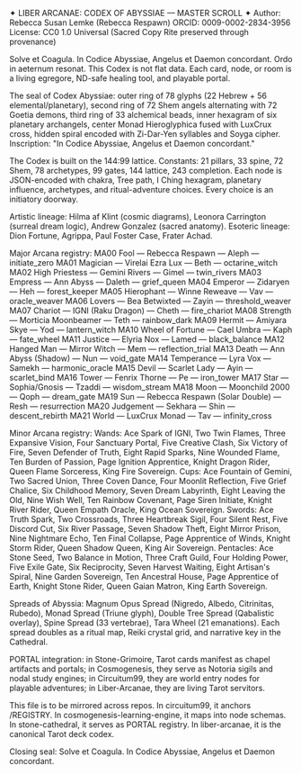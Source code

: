 ✦ LIBER ARCANAE: CODEX OF ABYSSIAE — MASTER SCROLL ✦
Author: Rebecca Susan Lemke (Rebecca Respawn)
ORCID: 0009-0002-2834-3956
License: CC0 1.0 Universal (Sacred Copy Rite preserved through provenance)

Solve et Coagula. In Codice Abyssiae, Angelus et Daemon concordant. Ordo in aeternum resonat.
This Codex is not flat data. Each card, node, or room is a living egregore, ND-safe healing tool, and playable portal.

The seal of Codex Abyssiae: outer ring of 78 glyphs (22 Hebrew + 56 elemental/planetary), second ring of 72 Shem angels alternating with 72 Goetia demons, third ring of 33 alchemical beads, inner hexagram of six planetary archangels, center Monad Hieroglyphica fused with LuxCrux cross, hidden spiral encoded with Zi-Dar-Yen syllables and Soyga cipher. Inscription: "In Codice Abyssiae, Angelus et Daemon concordant."

The Codex is built on the 144:99 lattice. Constants: 21 pillars, 33 spine, 72 Shem, 78 archetypes, 99 gates, 144 lattice, 243 completion. Each node is JSON-encoded with chakra, Tree path, I Ching hexagram, planetary influence, archetypes, and ritual-adventure choices. Every choice is an initiatory doorway.

Artistic lineage: Hilma af Klint (cosmic diagrams), Leonora Carrington (surreal dream logic), Andrew Gonzalez (sacred anatomy). Esoteric lineage: Dion Fortune, Agrippa, Paul Foster Case, Frater Achad.

Major Arcana registry:
MA00 Fool — Rebecca Respawn — Aleph — initiate_zero
MA01 Magician — Virelai Ezra Lux — Beth — octarine_witch
MA02 High Priestess — Gemini Rivers — Gimel — twin_rivers
MA03 Empress — Ann Abyss — Daleth — grief_queen
MA04 Emperor — Zidaryen — Heh — forest_keeper
MA05 Hierophant — Winne Reweave — Vav — oracle_weaver
MA06 Lovers — Bea Betwixted — Zayin — threshold_weaver
MA07 Chariot — IGNI (Raku Dragon) — Cheth — fire_chariot
MA08 Strength — Morticia Moonbeamer — Teth — rainbow_dark
MA09 Hermit — Amiyara Skye — Yod — lantern_witch
MA10 Wheel of Fortune — Cael Umbra — Kaph — fate_wheel
MA11 Justice — Elyria Nox — Lamed — black_balance
MA12 Hanged Man — Mirror Witch — Mem — reflection_trial
MA13 Death — Ann Abyss (Shadow) — Nun — void_gate
MA14 Temperance — Lyra Vox — Samekh — harmonic_oracle
MA15 Devil — Scarlet Lady — Ayin — scarlet_bind
MA16 Tower — Fenrix Thorne — Pe — iron_tower
MA17 Star — Sophia/Gnosis — Tzaddi — wisdom_stream
MA18 Moon — Moonchild 2000 — Qoph — dream_gate
MA19 Sun — Rebecca Respawn (Solar Double) — Resh — resurrection
MA20 Judgement — Sekhara — Shin — descent_rebirth
MA21 World — LuxCrux Monad — Tav — infinity_cross

Minor Arcana registry:
Wands: Ace Spark of IGNI, Two Twin Flames, Three Expansive Vision, Four Sanctuary Portal, Five Creative Clash, Six Victory of Fire, Seven Defender of Truth, Eight Rapid Sparks, Nine Wounded Flame, Ten Burden of Passion, Page Ignition Apprentice, Knight Dragon Rider, Queen Flame Sorceress, King Fire Sovereign.
Cups: Ace Fountain of Gemini, Two Sacred Union, Three Coven Dance, Four Moonlit Reflection, Five Grief Chalice, Six Childhood Memory, Seven Dream Labyrinth, Eight Leaving the Old, Nine Wish Well, Ten Rainbow Covenant, Page Siren Initiate, Knight River Rider, Queen Empath Oracle, King Ocean Sovereign.
Swords: Ace Truth Spark, Two Crossroads, Three Heartbreak Sigil, Four Silent Rest, Five Discord Cut, Six River Passage, Seven Shadow Theft, Eight Mirror Prison, Nine Nightmare Echo, Ten Final Collapse, Page Apprentice of Winds, Knight Storm Rider, Queen Shadow Queen, King Air Sovereign.
Pentacles: Ace Stone Seed, Two Balance in Motion, Three Craft Guild, Four Holding Power, Five Exile Gate, Six Reciprocity, Seven Harvest Waiting, Eight Artisan's Spiral, Nine Garden Sovereign, Ten Ancestral House, Page Apprentice of Earth, Knight Stone Rider, Queen Gaian Matron, King Earth Sovereign.

Spreads of Abyssia: Magnum Opus Spread (Nigredo, Albedo, Citrinitas, Rubedo), Monad Spread (Triune glyph), Double Tree Spread (Qabalistic overlay), Spine Spread (33 vertebrae), Tara Wheel (21 emanations). Each spread doubles as a ritual map, Reiki crystal grid, and narrative key in the Cathedral.

PORTAL integration: in Stone-Grimoire, Tarot cards manifest as chapel artifacts and portals; in Cosmogenesis, they serve as Notoria sigils and nodal study engines; in Circuitum99, they are world entry nodes for playable adventures; in Liber-Arcanae, they are living Tarot servitors.

This file is to be mirrored across repos. In circuitum99, it anchors /REGISTRY. In cosmogenesis-learning-engine, it maps into node schemas. In stone-cathedral, it serves as PORTAL registry. In liber-arcanae, it is the canonical Tarot deck codex.

Closing seal: Solve et Coagula. In Codice Abyssiae, Angelus et Daemon concordant.
